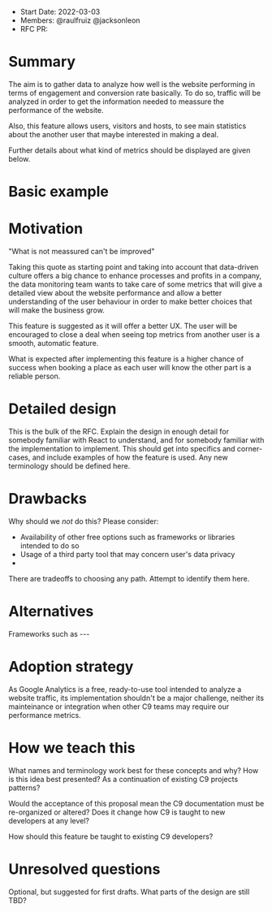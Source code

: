 - Start Date: 2022-03-03
- Members: @raulfruiz @jacksonleon
- RFC PR: 

# Summary

The aim is to gather data to analyze how well is the website performing in terms of
engagement and conversion rate basically. To do so, traffic will be analyzed in order 
to get the information needed to meassure the performance of the website.

Also, this feature allows users, visitors and hosts, to see main statistics about the
another user that maybe interested in making a deal.

Further details about what kind of metrics should be displayed are given below.

# Basic example


# Motivation

"What is not meassured can't be improved"

Taking this quote as starting point and taking into account that data-driven
culture offers a big chance to enhance processes and profits in a company, the
data monitoring team wants to take care of some metrics that will give a detailed
view about the website performance and allow a better understanding of the user behaviour 
in order to make better choices that will make the business grow.

This feature is suggested as it will offer a better UX. The user will be 
encouraged to close a deal when seeing top metrics from another user is a
smooth, automatic feature.

What is expected after implementing this feature is a higher chance of
success when booking a place as each user will know the other part is a 
reliable person.

# Detailed design

This is the bulk of the RFC. Explain the design in enough detail for somebody
familiar with React to understand, and for somebody familiar with the
implementation to implement. This should get into specifics and corner-cases,
and include examples of how the feature is used. Any new terminology should be
defined here.

# Drawbacks

Why should we *not* do this? Please consider:

- Availability of other free options such as frameworks or libraries intended to do so
- Usage of a third party tool that may concern user's data privacy
- 


There are tradeoffs to choosing any path. Attempt to identify them here.

# Alternatives

Frameworks such as ---

# Adoption strategy


As Google Analytics is a free, ready-to-use tool intended to analyze a website 
traffic, its implementation shouldn't be a major challenge, neither its
mainteinance or integration when other C9 teams may require our performance
metrics.


# How we teach this

What names and terminology work best for these concepts and why? How is this
idea best presented? As a continuation of existing C9 projects patterns?

Would the acceptance of this proposal mean the C9 documentation must be
re-organized or altered? Does it change how C9 is taught to new developers
at any level?

How should this feature be taught to existing C9 developers?

# Unresolved questions

Optional, but suggested for first drafts. What parts of the design are still
TBD?
